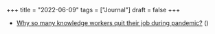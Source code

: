 +++
title = "2022-06-09"
tags = ["Journal"]
draft = false
+++

-   [Why so many knowledge workers quit their job during pandemic?](https://www.calnewport.com/blog/2021/08/17/on-the-pandemic-and-career-downsizing/) ()